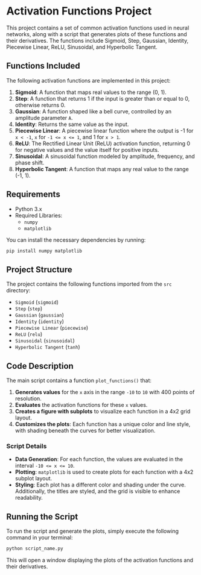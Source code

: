 
# Activation Functions Project

This project contains a set of common activation functions used in neural networks, along with a script that generates plots of these functions and their derivatives. The functions include Sigmoid, Step, Gaussian, Identity, Piecewise Linear, ReLU, Sinusoidal, and Hyperbolic Tangent.

## Functions Included

The following activation functions are implemented in this project:

1. **Sigmoid**: A function that maps real values to the range (0, 1).
2. **Step**: A function that returns 1 if the input is greater than or equal to 0, otherwise returns 0.
3. **Gaussian**: A function shaped like a bell curve, controlled by an amplitude parameter `A`.
4. **Identity**: Returns the same value as the input.
5. **Piecewise Linear**: A piecewise linear function where the output is -1 for `x < -1`, `x` for `-1 <= x <= 1`, and 1 for `x > 1`.
6. **ReLU**: The Rectified Linear Unit (ReLU) activation function, returning 0 for negative values and the value itself for positive inputs.
7. **Sinusoidal**: A sinusoidal function modeled by amplitude, frequency, and phase shift.
8. **Hyperbolic Tangent**: A function that maps any real value to the range (-1, 1).

## Requirements

- Python 3.x
- Required Libraries:
  - `numpy`
  - `matplotlib`

You can install the necessary dependencies by running:

```bash
pip install numpy matplotlib
```

## Project Structure

The project contains the following functions imported from the `src` directory:

- `Sigmoid` (`sigmoid`)
- `Step` (`step`)
- `Gaussian` (`gaussian`)
- `Identity` (`identity`)
- `Piecewise Linear` (`piecewise`)
- `ReLU` (`relu`)
- `Sinusoidal` (`sinusoidal`)
- `Hyperbolic Tangent` (`tanh`)

## Code Description

The main script contains a function `plot_functions()` that:

1. **Generates values** for the `x` axis in the range `-10` to `10` with 400 points of resolution.
2. **Evaluates** the activation functions for these `x` values.
3. **Creates a figure with subplots** to visualize each function in a 4x2 grid layout.
4. **Customizes the plots**: Each function has a unique color and line style, with shading beneath the curves for better visualization.

### Script Details

- **Data Generation**: For each function, the values are evaluated in the interval `-10 <= x <= 10`.
- **Plotting**: `matplotlib` is used to create plots for each function with a 4x2 subplot layout.
- **Styling**: Each plot has a different color and shading under the curve. Additionally, the titles are styled, and the grid is visible to enhance readability.

## Running the Script

To run the script and generate the plots, simply execute the following command in your terminal:

```bash
python script_name.py
```

This will open a window displaying the plots of the activation functions and their derivatives.
